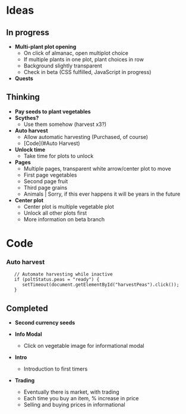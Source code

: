 # Ideas
## In progress
- **Multi-plant plot opening**
   - On click of almanac, open multiplot choice
   - If multiple plants in one plot, plant choices in row
   - Background slightly transparent
   - Check in beta (CSS fulfilled, JavaScript in progress)
- **Quests**

## Thinking
- **Pay seeds to plant vegetables**
- **Scythes?**
   - Use them somehow (harvest x3?)
- **Auto harvest**
   - Allow automatic harvesting (Purchased, of course)
   - [Code](#Auto Harvest)
- **Unlock time**
   - Take time for plots to unlock
- **Pages**
   - Multiple pages, transparent white arrow/center plot to move
   - First page vegetables
   - Second page fruit
   - Third page grains
   - Animals | Sorry, if this ever happens it will be years in the future
- **Center plot**
   - Center plot is multiple vegetable plot
   - Unlock all other plots first
   - More information on beta branch

# Code
### Auto harvest
```
   // Automate harvesting while inactive
   if (poltStatus.peas = "ready") {
      setTimeout(document.getElementById("harvestPeas").click());
   }
```




## Completed
- **Second currency seeds**

- **Info Modal**
   - Click on vegetable image for informational modal
- **Intro**
   - Introduction to first timers
- **Trading**
   - Eventually there is market, with trading
   - Each time you buy an item, % increase in price
   - Selling and buying prices in informational

